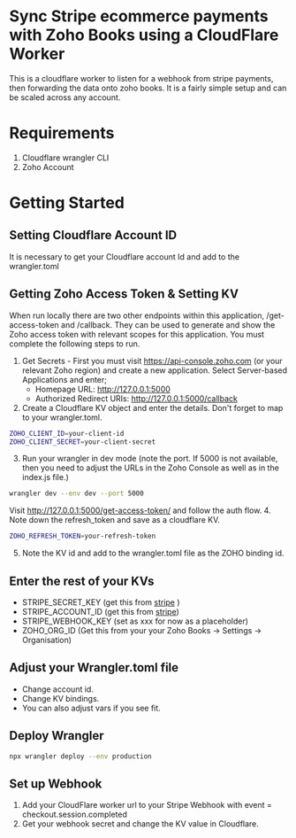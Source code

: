 # Sync Stripe ecommerce payments with Zoho Books using a CloudFlare Worker

This is a cloudflare worker to listen for a webhook from stripe payments, then forwarding the data onto zoho books.  It is a fairly simple setup and can be scaled across any account.  

# Requirements
1. Cloudflare wrangler CLI
2. Zoho Account

# Getting Started

## Setting Cloudflare Account ID
It is necessary to get your Cloudflare account Id and add to the wrangler.toml

## Getting Zoho Access Token & Setting KV
When run locally there are two other endpoints within this application, /get-access-token and /callback. They can be used to generate and show the Zoho access token with relevant scopes for this application. You must complete the following steps to run.

1. Get Secrets - First you must visit https://api-console.zoho.com (or your relevant Zoho region) and create a new application.  Select Server-based Applications and enter;
    - Homepage URL: http://127.0.0.1:5000
    - Authorized Redirect URIs: http://127.0.0.1:5000/callback
2. Create a Cloudflare KV object and enter the details.  Don't forget to map to your wrangler.toml.
```bash
ZOHO_CLIENT_ID=your-client-id
ZOHO_CLIENT_SECRET=your-client-secret
```
3. Run your wrangler in dev mode (note the port.  If 5000 is not available, then you need to adjust the URLs in the Zoho Console as well as in the index.js file.)
```bash
wrangler dev --env dev --port 5000
```
Visit http://127.0.0.1:5000/get-access-token/ and follow the auth flow.
4. Note down the refresh_token and save as a cloudflare KV.
```bash
ZOHO_REFRESH_TOKEN=your-refresh-token
```

5. Note the KV id and add to the wrangler.toml file as the ZOHO binding id.

## Enter the rest of your KVs
- STRIPE_SECRET_KEY (get this from [stripe](https://dashboard.stripe.com/apikeys) )
- STRIPE_ACCOUNT_ID (get this from [stripe](https://dashboard.stripe.com/settings/account))
- STRIPE_WEBHOOK_KEY (set as xxx for now as a placeholder)
- ZOHO_ORG_ID (Get this from your your Zoho Books -> Settings -> Organisation)

## Adjust your Wrangler.toml file 
- Change account id.
- Change KV bindings.  
- You can also adjust vars if you see fit.

## Deploy Wrangler
```bash
npx wrangler deploy --env production
```

## Set up Webhook
1. Add your CloudFlare worker url to your Stripe Webhook with event = checkout.session.completed
2. Get your webhook secret and change the KV value in Cloudflare.
